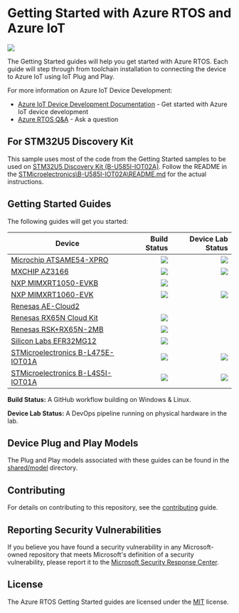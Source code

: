 # Getting Started with Azure RTOS and Azure IoT

![](https://github.com/azure-rtos/getting-started/workflows/Markdown%20links/badge.svg)

The Getting Started guides will help you get started with Azure RTOS. Each guide will step through from toolchain installation to connecting the device to Azure IoT using IoT Plug and Play.

For more information on Azure IoT Device Development:
* [Azure IoT Device Development Documentation](https://docs.microsoft.com/azure/iot-develop) - Get started with Azure IoT device development
* [Azure RTOS Q&A](https://aka.ms/QnA/azure-rtos) - Ask a question

## For STM32U5 Discovery Kit

This sample uses most of the code from the Getting Started samples to be used on [STM32U5 Discovery Kit (B-U585I-IOT02A)](https://www.st.com/en/evaluation-tools/b-u585i-iot02a.html). Follow the README in the [STMicroelectronics\B-U585I-IOT02A\README.md](STMicroelectronics/B-U585I-IOT02A/README.md) for the actual instructions.

## Getting Started Guides

The following guides will get you started:


|Device|Build Status|Device Lab Status|
|---|--:|--:|
|[Microchip ATSAME54-XPRO](Microchip/ATSAME54-XPRO)|![](https://github.com/azure-rtos/getting-started/actions/workflows/ATSAME54-XPRO.yml/badge.svg)|![](https://expresslogic.visualstudio.com/DeviceLab%20AzureRTOS%20GSG/_apis/build/status/azure-rtos.getting-started.microchip.atsame54xpro?repoName=azure-rtos%2Fgetting-started&branchName=master)|
|[MXCHIP AZ3166](MXChip/AZ3166)|![](https://github.com/azure-rtos/getting-started/actions/workflows/AZ3166.yml/badge.svg)|![](https://expresslogic.visualstudio.com/DeviceLab%20AzureRTOS%20GSG/_apis/build/status/azure-rtos.getting-started.mxchip.az3166?repoName=azure-rtos%2Fgetting-started&branchName=master)|
|[NXP MIMXRT1050-EVKB](NXP/MIMXRT1050-EVKB)|![](https://github.com/azure-rtos/getting-started/workflows/MIMXRT1050-EVKB/badge.svg)||
|[NXP MIMXRT1060-EVK](NXP/MIMXRT1060-EVK)|![](https://github.com/azure-rtos/getting-started/actions/workflows/MIMXRT1060-EVK.yml/badge.svg)|![](https://expresslogic.visualstudio.com/DeviceLab%20AzureRTOS%20GSG/_apis/build/status/azure-rtos.getting-started.nxp.1060evk?repoName=azure-rtos%2Fgetting-started&branchName=master)|
|[Renesas AE-Cloud2](Renesas/Synergy)|||
|[Renesas RX65N Cloud Kit](Renesas/RX65N_Cloud_Kit)|![](https://github.com/azure-rtos/getting-started/actions/workflows/RX65N-Cloud-Kit.yml/badge.svg)||
|[Renesas RSK+RX65N-2MB](Renesas/RSK_RX65N_2MB)|![](https://github.com/azure-rtos/getting-started/actions/workflows/RSK-RX65N-2MB.yml/badge.svg)||
|[Silicon Labs EFR32MG12](SiliconLabs/EFR32MG12)|![](https://github.com/azure-rtos/getting-started/actions/workflows/EFR32MG12.yml/badge.svg)||
|[STMicroelectronics B-L475E-IOT01A](STMicroelectronics/B-L475E-IOT01A)|![](https://github.com/azure-rtos/getting-started/actions/workflows/L475E-IOT01A.yml/badge.svg)|![](https://expresslogic.visualstudio.com/DeviceLab%20AzureRTOS%20GSG/_apis/build/status/azure-rtos.getting-started.stm.l475?repoName=azure-rtos%2Fgetting-started&branchName=master)|
|[STMicroelectronics B-L4S5I-IOT01A](STMicroelectronics/B-L4S5I-IOT01A)|![](https://github.com/azure-rtos/getting-started/actions/workflows/L4S5I-IOT01A.yml/badge.svg)|![](https://expresslogic.visualstudio.com/DeviceLab%20AzureRTOS%20GSG/_apis/build/status/azure-rtos.getting-started.stm.l4s5?repoName=azure-rtos%2Fgetting-started&branchName=master)|

**Build Status:** A GitHub workflow building on Windows & Linux.

**Device Lab Status:** A DevOps pipeline running on physical hardware in the lab.

## Device Plug and Play Models

The Plug and Play models associated with these guides can be found in the [shared/model](shared/model) directory.

## Contributing

For details on contributing to this repository, see the [contributing](CONTRIBUTING.md) guide.

## Reporting Security Vulnerabilities

If you believe you have found a security vulnerability in any Microsoft-owned repository that meets Microsoft's definition of a security vulnerability, please report it to the [Microsoft Security Response Center](SECURITY.md).

## License

The Azure RTOS Getting Started guides are licensed under the [MIT](LICENSE.txt) license.
